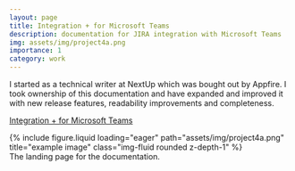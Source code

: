 ```yaml
---
layout: page
title: Integration + for Microsoft Teams
description: documentation for JIRA integration with Microsoft Teams
img: assets/img/project4a.png
importance: 1
category: work
---
```


I started as a technical writer at NextUp which was bought out by Appfire. I took ownership of this documentation and have expanded and improved it with new release features, readability improvements and completeness.

<a href="https://appfire.atlassian.net/wiki/spaces/JIFMT/overview">Integration + for Microsoft Teams</a>

<div class="row">
    <div class="col-sm mt-3 mt-md-0">
        {% include figure.liquid loading="eager" path="assets/img/project4a.png" title="example image" class="img-fluid rounded z-depth-1" %}
    </div>
</div>
<div class="caption">
    The landing page for the documentation.
</div>

